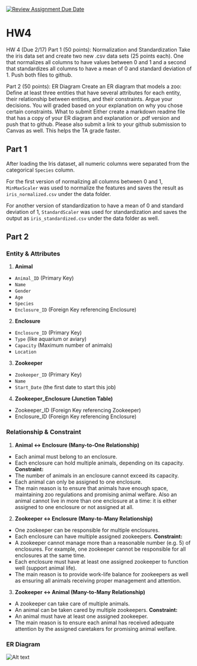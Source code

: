 [![Review Assignment Due Date](https://classroom.github.com/assets/deadline-readme-button-22041afd0340ce965d47ae6ef1cefeee28c7c493a6346c4f15d667ab976d596c.svg)](https://classroom.github.com/a/hiWoDjT-)
# HW4
HW 4
(Due 2/17)
Part 1 (50 points): Normalization and Standardization 
Take the iris data set and create two new .csv data sets (25 points each). One that normalizes all columns to have values between 0 and 1 and a second that standardizes all columns to have a mean of 0 and standard deviation of 1.
Push both files to github. 

Part 2 (50 points): ER Diagram 
Create an ER diagram that models a zoo:
Define at least three entities that have several attributes for each entity, their relationship between entities, and their constraints. Argue your decisions. You will graded based on your explanation on why you chose certain constraints. 
What to submit 
Either create a markdown readme file that has a copy of your ER diagram and explanation or .pdf version and push that to github.
Please also submit a link to your github submission to Canvas as well. This helps the TA grade faster. 


## Part 1
After loading the Iris dataset, all numeric columns were separated from the categorical `Species` column.

For the first version of normalizing all columns between 0 and 1, `MinMaxScaler` was used to normalize the features and saves the result as `iris_normalized.csv` under the data folder. 

For another version of standardization to have a mean of 0 and standard deviation of 1, `StandardScaler` was used for standardization and saves the output as `iris_standardized.csv` under the data folder as well.

## Part 2
### Entity & Attributes
1. **Animal**
- `Animal_ID` (Primary Key)
- `Name`
- `Gender`
- `Age`
- `Species`
- `Enclosure_ID` (Foreign Key referencing Enclosure)

2. **Enclosure**
- `Enclosure_ID` (Primary Key)
- `Type` (like aquarium or aviary)
- `Capacity` (Maximum number of animals)
- `Location`

3. **Zookeeper**
- `Zookeeper_ID` (Primary Key)
- `Name`
- `Start_Date` (the first date to start this job)

4. **Zookeeper_Enclosure (Junction Table)**
- Zookeeper_ID (Foreign Key referencing Zookeeper)
- Enclosure_ID (Foreign Key referencing Enclosure)

### Relationship & Constraint
1. **Animal ↔ Enclosure (Many-to-One Relationship)**
- Each animal must belong to an enclosure.
- Each enclosure can hold multiple animals, depending on its capacity.
**Constraint:**
- The number of animals in an enclosure cannot exceed its capacity.
- Each animal can only be assigned to one enclosure.
- The main reason is to ensure that animals have enough space, maintaining zoo regulations and promising animal welfare. Also an animal cannot live in more than one enclosure at a time: it is either assigned to one enclosure or not assigned at all.

2. **Zookeeper ↔ Enclosure (Many-to-Many Relationship)**
- One zookeeper can be responsible for multiple enclosures.
- Each enclosure can have multiple assigned zookeepers.
**Constraint:** 
- A zookeeper cannot manage more than a reasonable number (e.g. 5) of enclosures. For example, one zookeeper cannot be responsible for all enclosures at the same time.
- Each enclosure must have at least one assigned zookeeper to function well (support animal life).
- The main reason is to provide work-life balance for zookeepers as well as ensuring all animals receiving proper management and attention.

3. **Zookeeper ↔ Animal (Many-to-Many Relationship)**
- A zookeeper can take care of multiple animals.
- An animal can be taken cared by multiple zookeepers.
**Constraint:**
- An animal must have at least one assigned zookeeper.
- The main reason is to ensure each animal has received adequate attention by the assigned caretakers for promising animal welfare.

### ER Diagram
![Alt text]([https://github.com/username/repo/assets/image.png](https://github.com/BockmonClassroom/hw4-yuan-yh/blob/main/er.jpeg))
